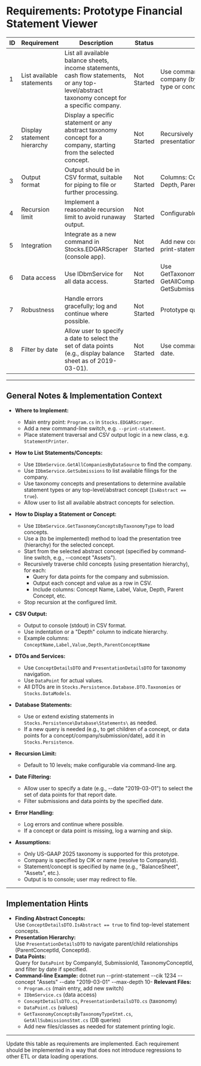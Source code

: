 # Requirements: Prototype Financial Statement Viewer

| ID | Requirement | Description | Status | Notes |
|----|-------------|-------------|--------|-------|
| 1  | List available statements | List all available balance sheets, income statements, cash flow statements, or any top-level/abstract taxonomy concept for a specific company. | Not Started | Use command-line args to specify company (by CIK or name) and statement type or concept. |
| 2  | Display statement hierarchy | Display a specific statement or any abstract taxonomy concept for a company, starting from the selected concept. | Not Started | Recursively traverse taxonomy presentation tree, output as CSV. |
| 3  | Output format | Output should be in CSV format, suitable for piping to file or further processing. | Not Started | Columns: Concept Name, Label, Value, Depth, Parent Concept, etc. |
| 4  | Recursion limit | Implement a reasonable recursion limit to avoid runaway output. | Not Started | Configurable, default to 10 levels. |
| 5  | Integration | Integrate as a new command in Stocks.EDGARScraper (console app). | Not Started | Add new command-line switch, e.g. --print-statement. |
| 6  | Data access | Use IDbmService for all data access. | Not Started | Use GetTaxonomyConceptsByTaxonomyType, GetAllCompaniesByDataSource, GetSubmissions, etc. |
| 7  | Robustness | Handle errors gracefully; log and continue where possible. | Not Started | Prototype quality, but avoid crashes. |
| 8  | Filter by date | Allow user to specify a date to select the set of data points (e.g., display balance sheet as of 2019-03-01). | Not Started | Use command-line arg to filter by report date. |

---

## General Notes & Implementation Context

- **Where to Implement:**
  - Main entry point: `Program.cs` in `Stocks.EDGARScraper`.
  - Add a new command-line switch, e.g. `--print-statement`.
  - Place statement traversal and CSV output logic in a new class, e.g. `StatementPrinter`.

- **How to List Statements/Concepts:**
  - Use `IDbmService.GetAllCompaniesByDataSource` to find the company.
  - Use `IDbmService.GetSubmissions` to list available filings for the company.
  - Use taxonomy concepts and presentations to determine available statement types or any top-level/abstract concept (`IsAbstract == true`).
  - Allow user to list all available abstract concepts for selection.

- **How to Display a Statement or Concept:**
  - Use `IDbmService.GetTaxonomyConceptsByTaxonomyType` to load concepts.
  - Use a (to be implemented) method to load the presentation tree (hierarchy) for the selected concept.
  - Start from the selected abstract concept (specified by command-line switch, e.g., --concept "Assets").
  - Recursively traverse child concepts (using presentation hierarchy), for each:
    - Query for data points for the company and submission.
    - Output each concept and value as a row in CSV.
    - Include columns: Concept Name, Label, Value, Depth, Parent Concept, etc.
  - Stop recursion at the configured limit.

- **CSV Output:**
  - Output to console (stdout) in CSV format.
  - Use indentation or a "Depth" column to indicate hierarchy.
  - Example columns: `ConceptName,Label,Value,Depth,ParentConceptName`

- **DTOs and Services:**
  - Use `ConceptDetailsDTO` and `PresentationDetailsDTO` for taxonomy navigation.
  - Use `DataPoint` for actual values.
  - All DTOs are in `Stocks.Persistence.Database.DTO.Taxonomies` or `Stocks.DataModels`.

- **Database Statements:**
  - Use or extend existing statements in `Stocks.Persistence\Database\Statements\` as needed.
  - If a new query is needed (e.g., to get children of a concept, or data points for a concept/company/submission/date), add it in `Stocks.Persistence`.

- **Recursion Limit:**
  - Default to 10 levels; make configurable via command-line arg.

- **Date Filtering:**
  - Allow user to specify a date (e.g., --date "2019-03-01") to select the set of data points for that report date.
  - Filter submissions and data points by the specified date.

- **Error Handling:**
  - Log errors and continue where possible.
  - If a concept or data point is missing, log a warning and skip.

- **Assumptions:**
  - Only US-GAAP 2025 taxonomy is supported for this prototype.
  - Company is specified by CIK or name (resolve to CompanyId).
  - Statement/concept is specified by name (e.g., "BalanceSheet", "Assets", etc.).
  - Output is to console; user may redirect to file.

---

## Implementation Hints

- **Finding Abstract Concepts:**  
  Use `ConceptDetailsDTO.IsAbstract == true` to find top-level statement concepts.
- **Presentation Hierarchy:**  
  Use `PresentationDetailsDTO` to navigate parent/child relationships (ParentConceptId, ConceptId).
- **Data Points:**  
  Query for `DataPoint` by CompanyId, SubmissionId, TaxonomyConceptId, and filter by date if specified.
- **Command-line Example:**  dotnet run --print-statement --cik 1234 --concept "Assets" --date "2019-03-01" --max-depth 10- **Relevant Files:**  
  - `Program.cs` (main entry, add new switch)
  - `IDbmService.cs` (data access)
  - `ConceptDetailsDTO.cs`, `PresentationDetailsDTO.cs` (taxonomy)
  - `DataPoint.cs` (values)
  - `GetTaxonomyConceptsByTaxonomyTypeStmt.cs`, `GetAllSubmissionsStmt.cs` (DB queries)
  - Add new files/classes as needed for statement printing logic.

---

Update this table as requirements are implemented. Each requirement should be implemented in a way that does not introduce regressions to other ETL or data loading operations.
